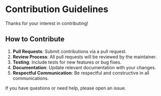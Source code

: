 # Contribution Guidelines

Thanks for your interest in contributing!

## How to Contribute

1. **Pull Requests**: Submit contributions via a pull request.
2. **Review Process**: All pull requests will be reviewed by the maintainer.
3. **Testing**: Include tests for new features or bug fixes.
4. **Documentation**: Update relevant documentation with your changes.
5. **Respectful Communication**: Be respectful and constructive in all communications.

If you have questions or need help, please open an issue.